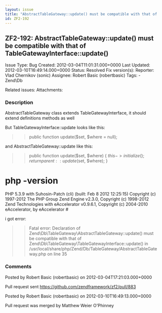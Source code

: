 ```yaml
---
layout: issue
title: "AbstractTableGateway::update() must be compatible with that of TableGatewayInterface::update()"
id: ZF2-192
---
```


ZF2-192: AbstractTableGateway::update() must be compatible with that of TableGatewayInterface::update()
-------------------------------------------------------------------------------------------------------

 Issue Type: Bug Created: 2012-03-04T11:01:31.000+0000 Last Updated: 2012-03-10T16:49:14.000+0000 Status: Resolved Fix version(s): 
 Reporter:  Vlad Chernikov (sonic)  Assignee:  Robert Basic (robertbasic)  Tags: - Zend\\Db
 
 Related issues: 
 Attachments: 
### Description

AbstractTableGateway class extends TableGatewayInterface, it should extend definitions methods as well

But TableGatewayInterface::update looks like this:

> > public function update($set, $where = null);

and AbstractTableGateway::update like this:

> > public function update($set, $where) { $this->initialize(); return parent::update($set, $where); }

php -version
============

PHP 5.3.9 with Suhosin-Patch (cli) (built: Feb 8 2012 12:25:15) Copyright (c) 1997-2012 The PHP Group Zend Engine v2.3.0, Copyright (c) 1998-2012 Zend Technologies with eAccelerator v0.9.6.1, Copyright (c) 2004-2010 eAccelerator, by eAccelerator #

i got error:

> > Fatal error: Declaration of Zend\\Db\\TableGateway\\AbstractTableGateway::update() must be compatible with that of Zend\\Db\\TableGateway\\TableGatewayInterface::update() in /usr/local/share/php/Zend/Db/TableGateway/AbstractTableGateway.php on line 35

 

 

### Comments

Posted by Robert Basic (robertbasic) on 2012-03-04T17:21:03.000+0000

Pull request sent <https://github.com/zendframework/zf2/pull/883>

 

 

Posted by Robert Basic (robertbasic) on 2012-03-10T16:49:13.000+0000

Pull request was merged by Matthew Weier O'Phinney

 

 